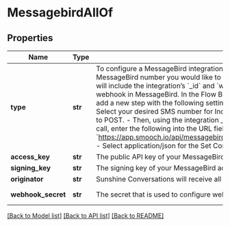 # MessagebirdAllOf

## Properties
Name | Type | Description | Notes
------------ | ------------- | ------------- | -------------
**type** | **str** | To configure a MessageBird integration, acquire the accessKey, the signingKey and the MessageBird number you would like to use, then call the Create Integration endpoint. The response will include the integration’s &#x60;_id&#x60; and &#x60;webhookSecret&#x60;, which must be used to configure the webhook in MessageBird. In the Flow Builder for the MessageBird number you’ve used to integrate, add a new step with the following settings: - Create a new Call HTTP endpoint with SMS flow. - Select your desired SMS number for Incoming SMS. - Click on Forward to URL and set its method to POST. - Then, using the integration _id and webhookSecret returned from the create integration call, enter the following into the URL field:  &#x60;https://app.smooch.io/api/messagebird/webhooks/{appId}/{integrationId}/{webhookSecret}&#x60; - Select application/json for the Set Content-Type header field. - Save and publish your changes.  | [optional] [default to 'messagebird']
**access_key** | **str** | The public API key of your MessageBird account. | 
**signing_key** | **str** | The signing key of your MessageBird account. Used to validate the webhooks&#39; origin. | 
**originator** | **str** | Sunshine Conversations will receive all messages sent to this phone number. | 
**webhook_secret** | **str** | The secret that is used to configure webhooks in MessageBird. | [optional] [readonly] 

[[Back to Model list]](../README.md#documentation-for-models) [[Back to API list]](../README.md#documentation-for-api-endpoints) [[Back to README]](../README.md)


